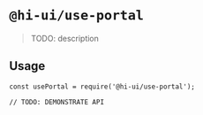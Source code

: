 # `@hi-ui/use-portal`

> TODO: description

## Usage

```
const usePortal = require('@hi-ui/use-portal');

// TODO: DEMONSTRATE API
```
